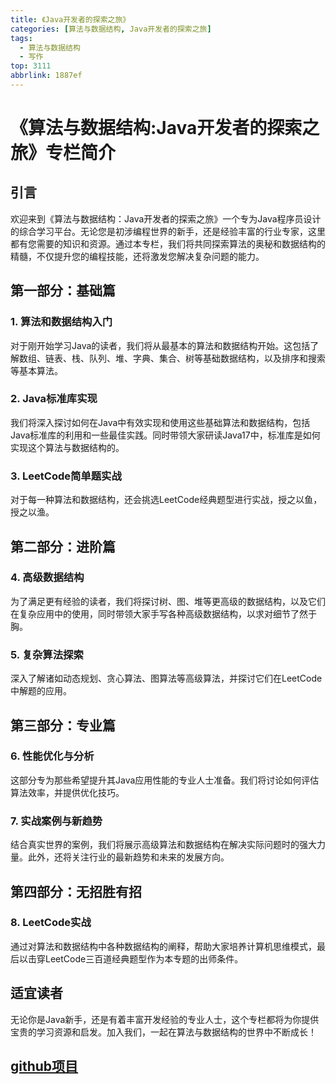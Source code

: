 ```yaml
---
title: 《Java开发者的探索之旅》
categories: [算法与数据结构, Java开发者的探索之旅]
tags:
  - 算法与数据结构
  - 写作
top: 3111
abbrlink: 1887ef
---
```


# 《算法与数据结构:Java开发者的探索之旅》专栏简介

## 引言

欢迎来到《算法与数据结构：Java开发者的探索之旅》一个专为Java程序员设计的综合学习平台。无论您是初涉编程世界的新手，还是经验丰富的行业专家，这里都有您需要的知识和资源。通过本专栏，我们将共同探索算法的奥秘和数据结构的精髓，不仅提升您的编程技能，还将激发您解决复杂问题的能力。

## 第一部分：基础篇

### 1. 算法和数据结构入门

对于刚开始学习Java的读者，我们将从最基本的算法和数据结构开始。这包括了解数组、链表、栈、队列、堆、字典、集合、树等基础数据结构，以及排序和搜索等基本算法。

<!-- more -->

### 2. Java标准库实现

我们将深入探讨如何在Java中有效实现和使用这些基础算法和数据结构，包括Java标准库的利用和一些最佳实践。同时带领大家研读Java17中，标准库是如何实现这个算法与数据结构的。

### 3. LeetCode简单题实战

对于每一种算法和数据结构，还会挑选LeetCode经典题型进行实战，授之以鱼，授之以渔。

## 第二部分：进阶篇

### 4. 高级数据结构

为了满足更有经验的读者，我们将探讨树、图、堆等更高级的数据结构，以及它们在复杂应用中的使用，同时带领大家手写各种高级数据结构，以求对细节了然于胸。

### 5. 复杂算法探索

深入了解诸如动态规划、贪心算法、图算法等高级算法，并探讨它们在LeetCode中解题的应用。

## 第三部分：专业篇

### 6. 性能优化与分析

这部分专为那些希望提升其Java应用性能的专业人士准备。我们将讨论如何评估算法效率，并提供优化技巧。

### 7. 实战案例与新趋势

结合真实世界的案例，我们将展示高级算法和数据结构在解决实际问题时的强大力量。此外，还将关注行业的最新趋势和未来的发展方向。

## 第四部分：无招胜有招

### 8. LeetCode实战

通过对算法和数据结构中各种数据结构的阐释，帮助大家培养计算机思维模式，最后以击穿LeetCode三百道经典题型作为本专题的出师条件。

## **适宜读者**

无论你是Java新手，还是有着丰富开发经验的专业人士，这个专栏都将为你提供宝贵的学习资源和启发。加入我们，一起在算法与数据结构的世界中不断成长！

## [github项目](https://github.com/nadav-cheung/algorithm)

